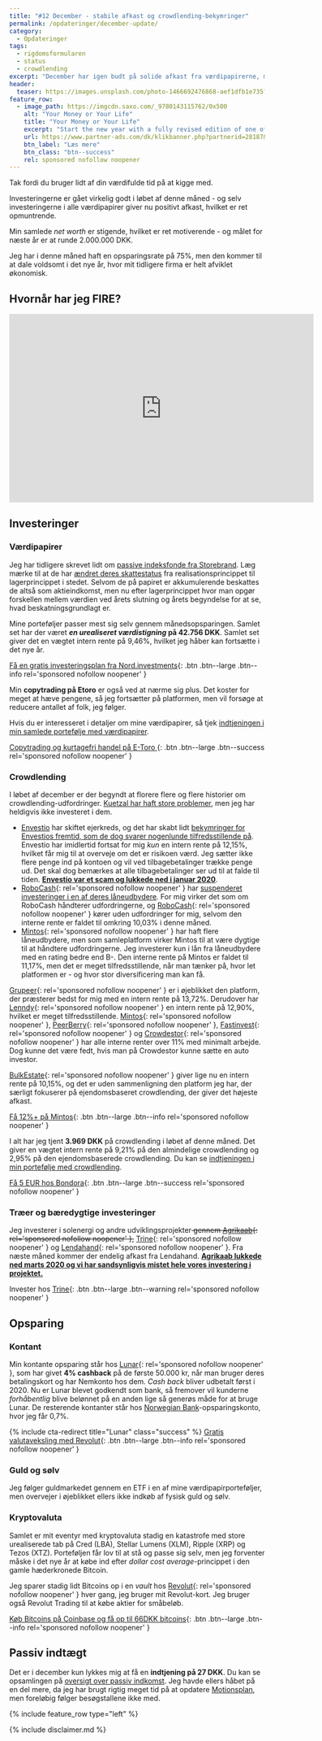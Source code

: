 ```yaml
---
title: "#12 December - stabile afkast og crowdlending-bekymringer"
permalink: /opdateringer/december-update/
category:
  - Opdateringer
tags:
  - rigdomsformularen
  - status
  - crowdlending
excerpt: "December har igen budt på solide afkast fra værdipapirerne, mens crowdlending ser lidt bekymrende ud."
header:
  teaser: https://images.unsplash.com/photo-1466692476868-aef1dfb1e735?ixlib=rb-1.2.1&ixid=eyJhcHBfaWQiOjEyMDd9&auto=format&fit=crop&w=400&q=80
feature_row:
  - image_path: https://imgcdn.saxo.com/_9780143115762/0x500
    alt: "Your Money or Your Life"
    title: "Your Money or Your Life"
    excerpt: "Start the new year with a fully revised edition of one of the most influential books ever written on personal finance with more than a million copies sold"
    url: https://www.partner-ads.com/dk/klikbanner.php?partnerid=28187&bannerid=43264&htmlurl=https://www.saxo.com/dk/your-money-or-your-life_vicki-robin_paperback_9780143115762
    btn_label: "Læs mere"
    btn_class: "btn--success"
    rel: sponsored nofollow noopener
---
```


Tak fordi du bruger lidt af din værdifulde tid på at kigge med.

Investeringerne er gået virkelig godt i løbet af denne måned - og selv investeringerne i alle værdipapirer giver nu positivt afkast, hvilket er ret opmuntrende.

Min samlede _net worth_ er stigende, hvilket er ret motiverende - og målet for næste år er at runde 2.000.000 DKK.

Jeg har i denne måned haft en opsparingsrate på 75%, men den kommer til at dale voldsomt i det nye år, hvor mit tidligere firma er helt afviklet økonomisk.

## Hvornår har jeg FIRE?

<iframe width="600" height="371" seamless frameborder="0" scrolling="no" src="https://docs.google.com/spreadsheets/d/e/2PACX-1vQKZZbdj1cM5A4yCXjtjhxowXHoMhioXI-OR-mEPmmGgqQhcSr250VUM8SGVvRkWZziWUYleizmqAC2/pubchart?oid=1861475684&amp;format=image"></iframe>

## Investeringer

### Værdipapirer

Jeg har tidligere skrevet lidt om [passive indeksfonde fra Storebrand](/investering-vol6/). Læg mærke til at de har [ændret deres skattestatus](https://www.storebrandfondene.dk/nyhedsside?article=andring-i-skattestatus) fra realisationsprincippet til lagerprincippet i stedet. Selvom de på papiret er akkumulerende beskattes de altså som aktieindkomst, men nu efter lagerprincippet hvor man opgør forskellen mellem værdien ved årets slutning og årets begyndelse for at se, hvad beskatningsgrundlagt er.

Mine porteføljer passer mest sig selv gennem månedsopsparingen. Samlet set har der været **_en urealiseret værdistigning_ på 42.756 DKK**. Samlet set giver det en vægtet intern rente på 9,46%, hvilket jeg håber kan fortsætte i det nye år.

[Få en gratis investeringsplan fra Nord.investments](/go/nord/){: .btn .btn--large .btn--info rel='sponsored nofollow noopener' }

Min **copytrading på Etoro** er også ved at nærme sig plus. Det koster for meget at hæve pengene, så jeg fortsætter på platformen, men vil forsøge at reducere antallet af folk, jeg følger.

Hvis du er interesseret i detaljer om mine værdipapirer, så tjek [indtjeningen i min samlede portefølje med værdipapirer](/investeringer/).

[Copytrading og kurtagefri handel på E-Toro ](/go/etoro/){: .btn .btn--large .btn--success rel='sponsored nofollow noopener' }

### Crowdlending

I løbet af december er der begyndt at florere flere og flere historier om crowdlending-udfordringer. [Kuetzal har haft store problemer](https://financiallyfree.eu/concerns-about-kuetzal-is-kuetzal-a-scam/), men jeg har heldigvis ikke investeret i dem.

- [Envestio](/platform/envestio/) har skiftet ejerkreds, og det har skabt lidt [bekymringer for Envestios fremtid, som de dog svarer nogenlunde tilfredsstillende på](https://colminey.com/envestio-calming-news). Envestio har imidlertid fortsat for mig _kun_ en intern rente på 12,15%, hvilket får mig til at overveje om det er risikoen værd. Jeg sætter ikke flere penge ind på kontoen og vil ved tilbagebetalinger trække penge ud. Det skal dog bemærkes at alle tilbagebetalinger ser ud til at falde til tiden. <ins>**Envestio var et scam og lukkede ned i januar 2020**</ins>.
- [RoboCash](/go/robocash/){: rel='sponsored nofollow noopener' } har [suspenderet investeringer i en af deres låneudbydere](https://robo.cash/news/robocash_suspends_investment_into_the_loans_of_robocash_finance_corp). For mig virker det som om RoboCash håndterer udfordringerne, og [RoboCash](/go/robocash/){: rel='sponsored nofollow noopener' } kører uden udfordringer for mig, selvom den interne rente er faldet til omkring 10,03% i denne måned.
- [Mintos](/go/mintos/){: rel='sponsored nofollow noopener' } har haft flere låneudbydere, men som samleplatform virker Mintos til at være dygtige til at håndtere udfordringerne. Jeg investerer kun i lån fra låneudbydere med en rating bedre end B-. Den interne rente på Mintos er faldet til 11,17%, men det er meget tilfredsstillende, når man tænker på, hvor let platformen er - og hvor stor diversificering man kan få.

[Grupeer](/go/grupeer/){: rel='sponsored nofollow noopener' } er i øjeblikket den platform, der præsterer bedst for mig med en intern rente på 13,72%. Derudover har [Lenndy](/go/lenndy/){: rel='sponsored nofollow noopener' } en intern rente på 12,90%, hvilket er meget tilfredsstillende. [Mintos](/go/mintos/){: rel='sponsored nofollow noopener' }, [PeerBerry](/go/peerberry/){: rel='sponsored nofollow noopener' }, [Fastinvest](/go/fastinvest/){: rel='sponsored nofollow noopener' } og [Crowdestor](/go/crowdestor/){: rel='sponsored nofollow noopener' } har alle interne renter over 11% med minimalt arbejde. Dog kunne det være fedt, hvis man på Crowdestor kunne sætte en auto investor.

[BulkEstate](/go/bulkestate/){: rel='sponsored nofollow noopener' } giver lige nu en intern rente på 10,15%, og det er uden sammenligning den platform jeg har, der særligt fokuserer på ejendomsbaseret crowdlending, der giver det højeste afkast.

[Få 12%+ på Mintos](/go/mintos/){: .btn .btn--large .btn--info rel='sponsored nofollow noopener' }

I alt har jeg tjent **3.969 DKK** på crowdlending i løbet af denne måned. Det giver en vægtet intern rente på 9,21% på den almindelige crowdlending og 2,95% på den ejendomsbaserede crowdlending. Du kan se [indtjeningen i min portefølje med crowdlending](/crowdlending/).

[Få 5 EUR hos Bondora](/go/bondora/){: .btn .btn--large .btn--success rel='sponsored nofollow noopener' }

### Træer og bæredygtige investeringer

Jeg investerer i solenergi og andre udviklingsprojekter<del> gennem [Agrikaab](/platform/agrikaab/){: rel='sponsored nofollow noopener' },</del> [Trine](/go/trine/){: rel='sponsored nofollow noopener' } og [Lendahand](/go/lendahand/){: rel='sponsored nofollow noopener' }. Fra næste måned kommer der endelig afkast fra Lendahand. <ins>**Agrikaab lukkede ned marts 2020 og vi har sandsynligvis mistet hele vores investering i projektet.**</ins>

Invester hos [Trine](/go/trine/){: .btn .btn--large .btn--warning rel='sponsored nofollow noopener' }

## Opsparing

### Kontant

Min kontante opsparing står hos [Lunar](/go/lunar/){: rel='sponsored nofollow noopener' }, som har givet **4% cashback** på de første 50.000 kr, når man bruger deres betalingskort og har Nemkonto hos dem. _Cash back_ bliver udbetalt først i 2020. Nu er Lunar blevet godkendt som bank, så fremover vil kunderne _forhåbentlig_ blive belønnet på en anden lige så generøs måde for at bruge Lunar. De resterende kontanter står hos [Norwegian Bank](/go/norwegian/)-opsparingskonto, hvor jeg får 0,7%.

{% include cta-redirect title="Lunar" class="success" %}
[Gratis valutaveksling med Revolut](/go/revolut/){: .btn .btn--large .btn--info rel='sponsored nofollow noopener' }

### Guld og sølv

Jeg følger guldmarkedet gennem en ETF i en af mine værdipapirporteføljer, men overvejer i øjeblikket ellers ikke indkøb af fysisk guld og sølv.

### Kryptovaluta

Samlet er mit eventyr med kryptovaluta stadig en katastrofe med store urealiserede tab på Cred (LBA), Stellar Lumens (XLM), Ripple (XRP) og Tezos (XTZ). Porteføljen får lov til at stå og passe sig selv, men jeg forventer måske i det nye år at købe ind efter _dollar cost average_-princippet i den gamle hæderkronede Bitcoin.

Jeg sparer stadig lidt Bitcoins op i en _vault_ hos [Revolut](/go/revolut/){: rel='sponsored nofollow noopener' } hver gang, jeg bruger mit Revolut-kort. Jeg bruger også Revolut Trading til at købe aktier for småbeløb.

[Køb Bitcoins på Coinbase og få op til 66DKK bitcoins](/go/coinbase/){: .btn .btn--large .btn--info rel='sponsored nofollow noopener' }

## Passiv indtægt

Det er i december kun lykkes mig at få en **indtjening på 27 DKK**. Du kan se opsamlingen på [oversigt over passiv indkomst](/passiv-indkomst/). Jeg havde ellers håbet på en del mere, da jeg har brugt rigtig meget tid på at opdatere [Motionsplan](http://www.motionsplan.dk/), men foreløbig følger besøgstallene ikke med.

{% include feature_row type="left" %}

{% include disclaimer.md %}
